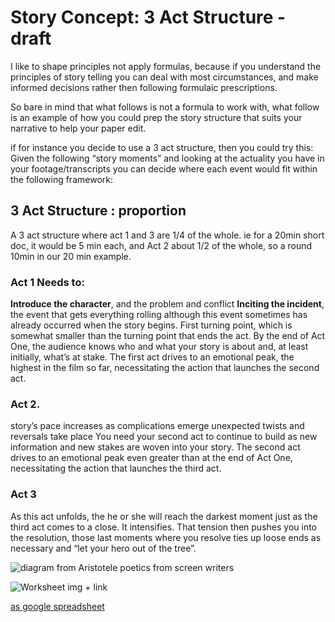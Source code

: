 # Story Concept: 3 Act Structure - draft

I like to shape principles not apply formulas, because if you understand the principles of story telling you can deal with most circumstances, and make informed decisions rather then following formulaic prescriptions.

So bare in mind that what follows is not a formula to work with, what follow is an example of how you could prep the story structure that suits your narrative to help your paper edit. 

if for instance you decide to use a 3 act structure, then you could try this: Given the following “story moments” and looking at the actuality you have in your footage/transcripts you can decide where each event would fit within the following framework:

## 3 Act Structure : proportion
A 3 act structure where act 1 and 3 are 1/4 of the whole. ie for a 20min short doc, it would be 5 min each, and Act 2 about 1/2 of the whole, so a round 10min in our 20 min example.

### Act 1 Needs to:
**Introduce the character**, and the problem and conflict
**Inciting the incident**, the event that gets everything rolling although this event sometimes has already occurred when the story begins.
First turning point, which is somewhat smaller than the turning point that ends the act.
By the end of Act One, the audience knows who and what your story is about and, at least initially, what’s at stake.
The first act drives to an emotional peak, the highest in the film so far, necessitating the action that launches the second act.

### Act 2.
story’s pace increases as complications emerge
unexpected twists and reversals take place
You need your second act to continue to build as new information and new stakes are woven into your story. 
The second act drives to an emotional peak even greater than at the end of Act One, necessitating the action that launches the third act.

### Act 3
As this act unfolds, the he or she will reach the darkest moment just as the third act comes to a close. It intensifies. That tension then pushes you into the resolution, those last moments where you resolve ties up loose ends as necessary and “let your hero out of the tree”.

![diagram from Aristotele poetics from screen writers]() 

![Worksheet img + link]()

[as google spreadsheet](https://docs.google.com/spreadsheets/d/1qNvABA3OOwXfOFwhIVqqZouCj2cf2zV60bJEH3wg1Es/edit)


<!--http://pietropassarelli.com/articles/2012/11/01/a-note-on-story-telling-for-paper-edit/  -->